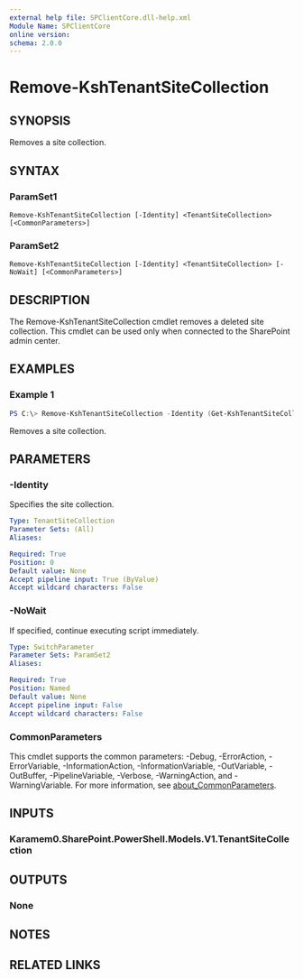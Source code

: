 ```yaml
---
external help file: SPClientCore.dll-help.xml
Module Name: SPClientCore
online version:
schema: 2.0.0
---
```


# Remove-KshTenantSiteCollection

## SYNOPSIS
Removes a site collection.

## SYNTAX

### ParamSet1
```
Remove-KshTenantSiteCollection [-Identity] <TenantSiteCollection> [<CommonParameters>]
```

### ParamSet2
```
Remove-KshTenantSiteCollection [-Identity] <TenantSiteCollection> [-NoWait] [<CommonParameters>]
```

## DESCRIPTION
The Remove-KshTenantSiteCollection cmdlet removes a deleted site collection.
This cmdlet can be used only when connected to the SharePoint admin center.

## EXAMPLES

### Example 1
```powershell
PS C:\> Remove-KshTenantSiteCollection -Identity (Get-KshTenantSiteCollection -SiteCollectionUrl 'https://example.sharepoint.com/sites/hub')
```

Removes a site collection.

## PARAMETERS

### -Identity
Specifies the site collection.

```yaml
Type: TenantSiteCollection
Parameter Sets: (All)
Aliases:

Required: True
Position: 0
Default value: None
Accept pipeline input: True (ByValue)
Accept wildcard characters: False
```

### -NoWait
If specified, continue executing script immediately.

```yaml
Type: SwitchParameter
Parameter Sets: ParamSet2
Aliases:

Required: True
Position: Named
Default value: None
Accept pipeline input: False
Accept wildcard characters: False
```

### CommonParameters
This cmdlet supports the common parameters: -Debug, -ErrorAction, -ErrorVariable, -InformationAction, -InformationVariable, -OutVariable, -OutBuffer, -PipelineVariable, -Verbose, -WarningAction, and -WarningVariable. For more information, see [about_CommonParameters](http://go.microsoft.com/fwlink/?LinkID=113216).

## INPUTS

### Karamem0.SharePoint.PowerShell.Models.V1.TenantSiteCollection

## OUTPUTS

### None

## NOTES

## RELATED LINKS
